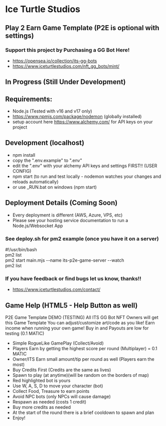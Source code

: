 # Ice Turtle Studios 


## Play 2 Earn Game Template (P2E is optional with settings)

### Support this project by Purchasing a GG Bot Here!
- https://opensea.io/collection/its-gg-bots
- https://www.iceturtlestudios.com/nft_gg_bots/mint/
 
## In Progress (Still Under Development)   

## Requirements:
- Node.js (Tested with v16 and v17 only)
- https://www.npmjs.com/package/nodemon (globally installed)
- setup account here https://www.alchemy.com/ for API keys on your project

## Development (localhost)   
- npm install
- copy the ".env.example" to ".env"
- edit the ".env" with your alchemy API keys and settings FIRST!! (USER CONFIG) 
- npm start (to run and test locally - nodemon watches your changes and reloads automatically)  
- or use _RUN.bat on windows (npm start)

## Deployment Details (Coming Soon)  
- Every deployment is different (AWS, Azure, VPS, etc)  
- Please see your hosting service documentation to run a Node.js/Websocket App  

### See deploy.sh for pm2 example (once you have it on a server)  
#!/usr/bin/bash  
pm2 list  
pm2 start main.mjs --name its-p2e-game-server --watch  
pm2 list  

### If you have feedback or find bugs let us know, thanks!!
- https://www.iceturtlestudios.com/contact/


## Game Help (HTML5 - Help Button as well)

P2E Game Template DEMO (TESTING)
All ITS GG Bot NFT Owners will get this Game Template
You can adjust/customize art/code as you like!
Earn income when running your own game!
Buy in and Payouts are low for testing (0.1 MATIC)

- Simple RogueLike GamePlay (Collect/Avoid)
- Players Earn by getting the highest score per round (Multiplayer) = 0.1 MATIC
- Owner/ITS Earn small amount/tip per round as well (Players earn the most)
- Buy Credits First (Credits are the same as lives)
- Spawn to play (at anytime)(will be random on the borders of map)
- Red highlighted bot is yours
- Use W, A, S, D to move your character (bot)
- Collect Food, Treasure to earn points
- Avoid NPC bots (only NPCs will cause damage)
- Respawn as needed (costs 1 credit)
- Buy more credits as needed
- At the start of the round there is a brief cooldown to spawn and plan
- Enjoy!
